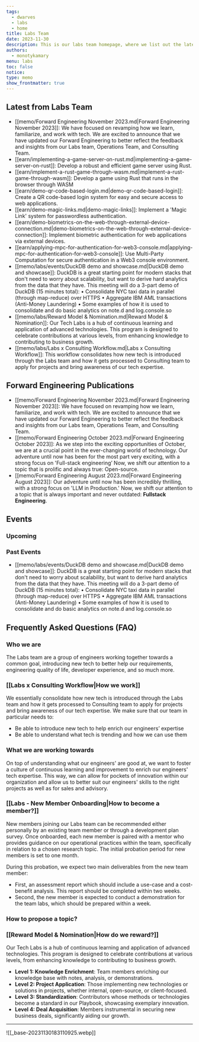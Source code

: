 ```yaml
---
tags:
  - dwarves
  - labs
  - home
title: Labs Team
date: 2023-11-30
description: This is our labs team homepage, where we list out the latest advances in our engineering team, our publications, events & workshops, as well as frequently asked questions on who and what team labs are.
authors:
  - monotykamary
menu: labs
toc: false
notice: 
type: memo
show_frontmatter: true
---
```

## Latest from Labs Team

- [[memo/Forward Engineering November  2023.md|Forward Engineering November  2023]]: We have focused on revamping how we learn, familiarize, and work with tech. We are excited to announce that we have updated our Forward Engineering to better reflect the feedback and insights from our Labs team, Operations Team, and Consulting Team.
- [[earn/implementing-a-game-server-on-rust.md|implementing-a-game-server-on-rust]]: Develop a robust and efficient game server using Rust.
- [[earn/implement-a-rust-game-through-wasm.md|implement-a-rust-game-through-wasm]]: Develop a game using Rust that runs in the browser through WASM
- [[earn/demo-qr-code-based-login.md|demo-qr-code-based-login]]: Create a QR code-based login system for easy and secure access to web applications.
- [[earn/demo-magic-links.md|demo-magic-links]]: Implement a 'Magic Link' system for passwordless authentication.
- [[earn/demo-biometrics-on-the-web-through-external-device-connection.md|demo-biometrics-on-the-web-through-external-device-connection]]: Implement biometric authentication for web applications via external devices.
- [[earn/applying-mpc-for-authentication-for-web3-console.md|applying-mpc-for-authentication-for-web3-console]]: Use Multi-Party Computation for secure authentication in a Web3 console environment.
- [[memo/labs/events/DuckDB demo and showcase.md|DuckDB demo and showcase]]: DuckDB is a great starting point for modern stacks that don't need to worry about scalability, but want to derive hard analytics from the data that they have. This meeting will do a 3-part demo of DuckDB (15 minutes total):
• Consolidate NYC taxi data in parallel (through map-reduce) over HTTPS
• Aggregate IBM AML transactions (Anti-Money Laundering)
• Some examples of how it is used to consolidate and do basic analytics on note.d and log.console.so
- [[memo/labs/Reward Model & Nomination.md|Reward Model & Nomination]]: Our Tech Labs is a hub of continuous learning and application of advanced technologies. This program is designed to celebrate contributions at various levels, from enhancing knowledge to contributing to business growth.
- [[memo/labs/Labs x Consulting Workflow.md|Labs x Consulting Workflow]]: This workflow consolidates how new tech is introduced through the Labs team and how it gets processed to Consulting team to apply for projects and bring awareness of our tech expertise.


## Forward Engineering Publications

- [[memo/Forward Engineering November  2023.md|Forward Engineering November  2023]]: We have focused on revamping how we learn, familiarize, and work with tech. We are excited to announce that we have updated our Forward Engineering to better reflect the feedback and insights from our Labs team, Operations Team, and Consulting Team.
- [[memo/Forward Engineering October 2023.md|Forward Engineering October 2023]]: As we step into the exciting opportunities of October, we are at a crucial point in the ever-changing world of technology. Our adventure until now has been for the most part very exciting, with a strong focus on 'Full-stack engineering’ Now, we shift our attention to a topic that is prolific and always true: Open-source.
- [[memo/Forward Engineering August 2023.md|Forward Engineering August 2023]]: Our adventure until now has been incredibly thrilling, with a strong focus on 'LLM in Production.' Now, we shift our attention to a topic that is always important and never outdated: **Fullstack Engineering**.


## Events

### Upcoming



### Past Events

- [[memo/labs/events/DuckDB demo and showcase.md|DuckDB demo and showcase]]: DuckDB is a great starting point for modern stacks that don't need to worry about scalability, but want to derive hard analytics from the data that they have. This meeting will do a 3-part demo of DuckDB (15 minutes total):
• Consolidate NYC taxi data in parallel (through map-reduce) over HTTPS
• Aggregate IBM AML transactions (Anti-Money Laundering)
• Some examples of how it is used to consolidate and do basic analytics on note.d and log.console.so


## Frequently Asked Questions (FAQ)

### Who we are

The Labs team are a group of engineers working together towards a common goal, introducing new tech to better help our requirements, engineering quality of life, developer experience, and so much more.

### [[Labs x Consulting Workflow|How we work]]

We essentially consolidate how new tech is introduced through the Labs team and how it gets processed to Consulting team to apply for projects and bring awareness of our tech expertise. We make sure that our team in particular needs to:
- Be able to introduce new tech to help enrich our engineers’ expertise
- Be able to understand what tech is trending and how we can use them

### What we are working towards

On top of understanding what our engineers' are good at, we want to foster a culture of continuous learning and improvement to enrich our engineers' tech expertise. This way, we can allow for pockets of innovation within our organization and allow us to better suit our engineers' skills to the right projects as well as for sales and advisory.

### [[Labs - New Member Onboarding|How to become a member?]]

New members joining our Labs team can be recommended either personally by an existing team member or through a development plan survey. Once onboarded, each new member is paired with a mentor who provides guidance on our operational practices within the team, specifically in relation to a chosen research topic. The initial probation period for new members is set to one month.

During this probation, we expect two main deliverables from the new team member:

- First, an assessment report which should include a use-case and a cost-benefit analysis. This report should be completed within two weeks.
- Second, the new member is expected to conduct a demonstration for the team labs, which should be prepared within a week.

### How to propose a topic?


### [[Reward Model & Nomination|How do we reward?]]

Our Tech Labs is a hub of continuous learning and application of advanced technologies. This program is designed to celebrate contributions at various levels, from enhancing knowledge to contributing to business growth.

- **Level 1: Knowledge Enrichment**: Team members enriching our knowledge base with notes, analysis, or demonstrations.
- **Level 2: Project Application**: Those implementing new technologies or solutions in projects, whether internal, open-source, or client-focused.
- **Level 3: Standardization**: Contributors whose methods or technologies become a standard in our Playbook, showcasing exemplary innovation.
- **Level 4: Deal Acquisition**: Members instrumental in securing new business deals, significantly aiding our growth.

---

![[_base-20231130183110925.webp]]